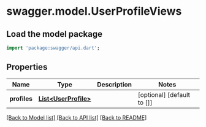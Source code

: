 # swagger.model.UserProfileViews

## Load the model package
```dart
import 'package:swagger/api.dart';
```

## Properties
Name | Type | Description | Notes
------------ | ------------- | ------------- | -------------
**profiles** | [**List&lt;UserProfile&gt;**](UserProfile.md) |  | [optional] [default to []]

[[Back to Model list]](../README.md#documentation-for-models) [[Back to API list]](../README.md#documentation-for-api-endpoints) [[Back to README]](../README.md)


